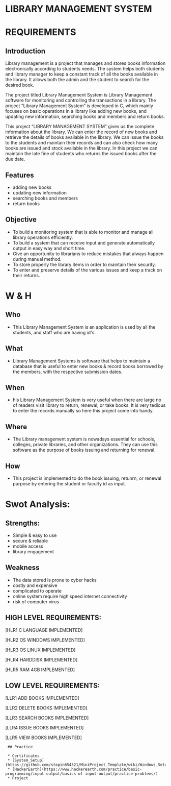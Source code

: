 # LIBRARY MANAGEMENT SYSTEM


# REQUIREMENTS
## Introduction

Library management is a project that manages and stores books information electronically according to students needs. The system helps both students and library     manager to keep a constant track of all the books available in the library. It allows both the admin and the student to search for the desired book.
  
The project titled Library Management System is Library Management software for monitoring and controlling the transactions in a library. The project “Library Management System” is developed in C, which mainly focuses on basic operations in a library like adding new books, and updating new information, searching books and members and return books.
  
  
This project “LIBRARY MANAGEMENT SYSTEM” gives us the complete information about the library. We can enter the record of new books and retrieve the details of books available in the library. We can issue the books to the students and maintain their records and can also check how many books are issued and stock available in the library. In this project we can maintain the late fine of students who returns the issued books after the due date.

## Features
* adding new books
* updating new information
* searching books and members
* return books

## Objective
* To build a monitoring system that is able to monitor and manage all library operations efficiently.
* To build a system that can receive input and generate automatically output in easy way and short time.
* Give an opportunity to librarians to reduce mistakes that always happen during manual method.
* To store properly the library items in order to maintain their security.
* To enter and preserve details of the various issues and keep a track on their returns.

# W & H
## Who
* This Library Management System is an application is used by all the students, and staff who are having id's.


## What 
* Library Management Systems is software that helps to maintain a database that is useful to enter new books & record books borrowed by the members, with the respective submission dates.


## When
* his Library Management System is very useful when there are large no of readers visit library to return, renewal, or take books. It is very tedious to enter the records manually so here this project come into handy.

## Where
* The Library management system is nowadays essential for schools, colleges, private libraries, and other organizations. They can use this software as the purpose of books issuing and returning for renewal.

## How
* This project is implemented to do the book issuing, retunrn, or renewal purpose by entering the student or faculty id as input.

# Swot Analysis:
## Strengths:
* Simple & easy to use
* secure & reliable
* mobile access
* library engagement

## Weakness
* The data stored is prone to cyber hacks
* costly and expensive
* complicated to operate
* online system require high speed internet connectivity
* risk of computer virus

## HIGH LEVEL REQUIREMENTS:

[HLR1	C LANGUAGE	IMPLEMENTED]

[HLR2	OS WINDOWS	IMPLEMENTED]

[HLR3	OS LINUX	IMPLEMENTED]

[HLR4	HARDDISK	IMPLEMENTED]

[HLR5	RAM 4GB	  IMPLEMENTED]

## LOW LEVEL REQUIREMENTS:

[LLR1	ADD BOOKS	IMPLEMENTED]

[LLR2	DELETE BOOKS	IMPLEMENTED]

[LLR3	SEARCH BOOKS	IMPLEMENTED]

[LLR4	ISSUE BOOKS	IMPLEMENTED]

[LLR5	VIEW BOOKS	IMPLEMENTED]


     ## Practice
     
     * Certificates
     * [System_Setup](https://github.com/stepin654321/MiniProject_Template/wiki/Windows_Setup)
     * [HackerEarth](https://www.hackerearth.com/practice/basic-programming/input-output/basics-of-input-output/practice-problems/)
     * Project
    
